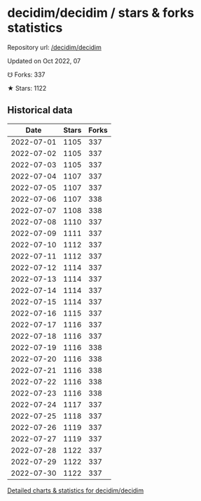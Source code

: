 # decidim/decidim / stars & forks statistics

Repository url: [/decidim/decidim](https://github.com/decidim/decidim)

Updated on Oct 2022, 07

☋ Forks: 337

★ Stars: 1122

## Historical data
| Date | Stars | Forks |
|------|-------|-------|
| 2022-07-01 | 1105 | 337 | 
| 2022-07-02 | 1105 | 337 | 
| 2022-07-03 | 1105 | 337 | 
| 2022-07-04 | 1107 | 337 | 
| 2022-07-05 | 1107 | 337 | 
| 2022-07-06 | 1107 | 338 | 
| 2022-07-07 | 1108 | 338 | 
| 2022-07-08 | 1110 | 337 | 
| 2022-07-09 | 1111 | 337 | 
| 2022-07-10 | 1112 | 337 | 
| 2022-07-11 | 1112 | 337 | 
| 2022-07-12 | 1114 | 337 | 
| 2022-07-13 | 1114 | 337 | 
| 2022-07-14 | 1114 | 337 | 
| 2022-07-15 | 1114 | 337 | 
| 2022-07-16 | 1115 | 337 | 
| 2022-07-17 | 1116 | 337 | 
| 2022-07-18 | 1116 | 337 | 
| 2022-07-19 | 1116 | 338 | 
| 2022-07-20 | 1116 | 338 | 
| 2022-07-21 | 1116 | 338 | 
| 2022-07-22 | 1116 | 338 | 
| 2022-07-23 | 1116 | 338 | 
| 2022-07-24 | 1117 | 337 | 
| 2022-07-25 | 1118 | 337 | 
| 2022-07-26 | 1119 | 337 | 
| 2022-07-27 | 1119 | 337 | 
| 2022-07-28 | 1122 | 337 | 
| 2022-07-29 | 1122 | 337 | 
| 2022-07-30 | 1122 | 337 | 


[Detailed charts & statistics for decidim/decidim](https://reviewgithub.com/rep/decidim/decidim)

